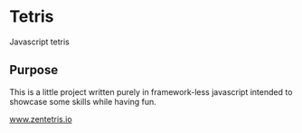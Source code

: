 # Tetris
Javascript tetris

## Purpose
This is a little project written purely in framework-less javascript intended to showcase some skills while having fun.

www.zentetris.io